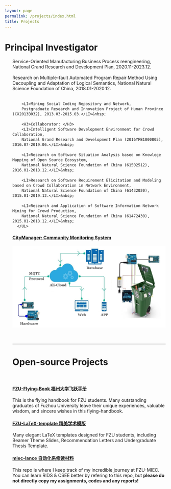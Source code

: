 ```yaml
---
layout: page
permalink: /projects/index.html
title: Projects
---
```


# Principal Investigator
<UL style="LIST-STYLE-TYPE: none">
<LI>Service-Oriented Manufacturing Business Process reengineering, 
National Grand Research and Development Plan, 2020.11-2023.12.</LI>&nbsp;
		
<LI>Research on Multiple-fault Automated Program Repair Method Using Decoupling and Adaptation of Logical Semantics, 
National Natural Science Foundation of China, 2018.01-2020.12.</LI>&nbsp;
		
        <LI>Mining Social Coding Repository and Network, 
		Postgraduate Research and Innovation Project of Hunan Province (CX2013B032), 2013.03-2015.03.</LI>&nbsp;

        <H3>Collaborator: </H3>
		<LI>Intelligent Software Development Environment for Crowd Collaboration, 
		National Grand Research and Development Plan (2016YFB1000805), 2016.07-2019.06.</LI>&nbsp;
		
		<LI>Research on Software Situation Analysis based on Knowlege Mapping of Open Source Ecosystem, 
		National Natural Science Foundation of China (61502512), 2016.01-2018.12.</LI>&nbsp;
		
		<LI>Research on Software Requirement Elicitation and Modeling based on Crowd Collaboration in Network Environment,
		National Natural Science Foundation of China (61432020), 2015.01-2019.12.</LI>&nbsp;
		
		<LI>Research and Application of Software Information Network Mining for Crowd Production, 
		National Natural Science Foundation of China (61472430), 2015.01-2018.12.</LI>&nbsp;		
      </UL>
#### [CityManager: Community Monitoring System](https://caihanlin.com/mypaper/202208cenim.pdf )

<center>
<img src="/images/iot-manager.png">
</center>
<br>

<br>

---

# Open-source Projects

<br>

#### [FZU-Flying-Book 福州大学飞跃手册](https://fzu-fly.online/)

This is the flying handbook for FZU students. Many outstanding graduates of Fuzhou University leave their unique experiences, valuable wisdom, and sincere wishes in this flying-handbook.

#### [FZU-LaTeX-template 精美学术模版](https://github.com/GuangLun2000/FZU-latex-template)

Many elegant LaTeX templates designed for FZU students, including Beamer Theme Slides, Recommendation Letters and Undergraduate Thesis Template.

#### [miec-lance 自动化系修读材料](https://github.com/GuangLun2000/miec-lance )

This repo is where I keep track of my incredible journey at FZU-MIEC. You can learn RIDS & CSEE better by refering to this repo, but **please do not directly copy my assignments, codes and any reports!**
